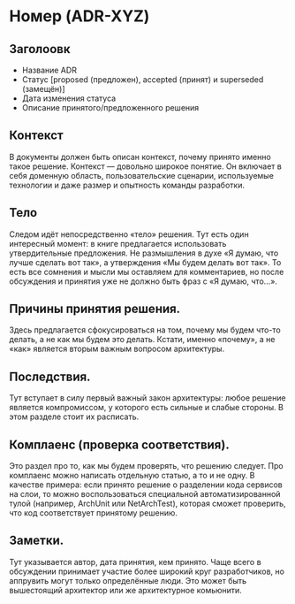# Номер (ADR-XYZ)
## Заголоовк 
- Название ADR
- Статус [proposed (предложен), accepted (принят) и superseded (замещён)]
- Дата изменения статуса
- Описание принятого/предложенного решения

## Контекст
 В документы должен быть описан контекст, почему принято именно такое решение. Контекст — довольно широкое понятие. Он включает в себя доменную область, пользовательские сценарии, используемые технологии и даже размер и опытность команды разработки.

## Тело
 Следом идёт непосредственно «тело» решения. Тут есть один интересный момент: в книге предлагается использовать утвердительные предложения. Не размышления в духе «Я думаю, что лучше сделать вот так», а утверждения «Мы будем делать вот так». То есть все сомнения и мысли мы оставляем для комментариев, но после обсуждения и принятия уже не должно быть фраз с «Я думаю, что...».

## Причины принятия решения. 
Здесь предлагается сфокусироваться на том, почему мы будем что-то делать, а не как мы будем это делать. Кстати, именно «почему», а не «как» является вторым важным вопросом архитектуры.

## Последствия.
 Тут вступает в силу первый важный закон архитектуры: любое решение является компромиссом, у которого есть сильные и слабые стороны. В этом разделе стоит их расписать.

## Комплаенс (проверка соответствия). 
Это раздел про то, как мы будем проверять, что решению следует. Про комплаенс можно написать отдельную статью, а то и не одну. В качестве примера: если принято решение о  разделении кода сервисов на слои, то можно воспользоваться специальной автоматизированной тулой (например, ArchUnit или NetArchTest), которая сможет проверить, что код соответствует принятому решению.

## Заметки. 
Тут указывается автор, дата принятия, кем принято. Чаще всего в обсуждении принимает участие более широкий круг разработчиков, но аппрувить могут только определённые люди. Это может быть вышестоящий архитектор или же архитектурное комьюнити.


